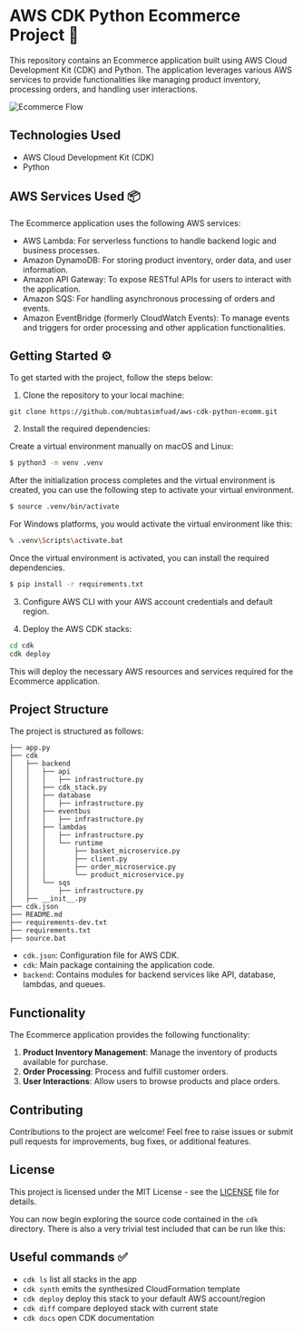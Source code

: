 # AWS CDK Python Ecommerce Project :rocket:

This repository contains an Ecommerce application built using AWS Cloud Development Kit (CDK) and Python. The application leverages various AWS services to provide functionalities like managing product inventory, processing orders, and handling user interactions.

![Ecommerce Flow](https://user-images.githubusercontent.com/1147445/158019166-96732203-6642-4242-b1d9-d53ece2e1ed3.png)

## Technologies Used

- AWS Cloud Development Kit (CDK)
- Python

## AWS Services Used :package:

The Ecommerce application uses the following AWS services:

- AWS Lambda: For serverless functions to handle backend logic and business processes.
- Amazon DynamoDB: For storing product inventory, order data, and user information.
- Amazon API Gateway: To expose RESTful APIs for users to interact with the application.
- Amazon SQS: For handling asynchronous processing of orders and events.
- Amazon EventBridge (formerly CloudWatch Events): To manage events and triggers for order processing and other application functionalities.

## Getting Started :gear: 

To get started with the project, follow the steps below:

1. Clone the repository to your local machine:

```
git clone https://github.com/mubtasimfuad/aws-cdk-python-ecomm.git
```

2. Install the required dependencies:

Create a virtual environment manually on macOS and Linux:

```bash
$ python3 -m venv .venv
```

After the initialization process completes and the virtual environment is created, you can use the following step to activate your virtual environment.

```bash
$ source .venv/bin/activate
```

For Windows platforms, you would activate the virtual environment like this:

```bash
% .venv\Scripts\activate.bat
```

Once the virtual environment is activated, you can install the required dependencies.

```bash
$ pip install -r requirements.txt
```

3. Configure AWS CLI with your AWS account credentials and default region.

4. Deploy the AWS CDK stacks:

```bash
cd cdk
cdk deploy
```

This will deploy the necessary AWS resources and services required for the Ecommerce application.

## Project Structure

The project is structured as follows:

```
├── app.py
├── cdk
│   ├── backend
│   │   ├── api
│   │   │   ├── infrastructure.py
│   │   ├── cdk_stack.py
│   │   ├── database
│   │   │   ├── infrastructure.py
│   │   ├── eventbus
│   │   │   ├── infrastructure.py
│   │   ├── lambdas
│   │   │   ├── infrastructure.py
│   │   │   └── runtime
│   │   │       ├── basket_microservice.py
│   │   │       ├── client.py
│   │   │       ├── order_microservice.py
│   │   │       └── product_microservice.py
│   │   └── sqs
│   │       ├── infrastructure.py
│   ├── __init__.py
├── cdk.json
├── README.md
├── requirements-dev.txt
├── requirements.txt
├── source.bat
```

- `cdk.json`: Configuration file for AWS CDK.
- `cdk`: Main package containing the application code.
- `backend`: Contains modules for backend services like API, database, lambdas, and queues.

## Functionality

The Ecommerce application provides the following functionality:

1. **Product Inventory Management**: Manage the inventory of products available for purchase.
2. **Order Processing**: Process and fulfill customer orders.
3. **User Interactions**: Allow users to browse products and place orders.

## Contributing

Contributions to the project are welcome! Feel free to raise issues or submit pull requests for improvements, bug fixes, or additional features.

## License

This project is licensed under the MIT License - see the [LICENSE](LICENSE) file for details.

You can now begin exploring the source code contained in the `cdk` directory. There is also a very trivial test included that can be run like this:



## Useful commands :white_check_mark: 

* `cdk ls`          list all stacks in the app
* `cdk synth`       emits the synthesized CloudFormation template
* `cdk deploy`      deploy this stack to your default AWS account/region
* `cdk diff`        compare deployed stack with current state
* `cdk docs`        open CDK documentation
